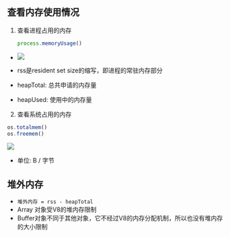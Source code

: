 <style>img {max-width: 400px} .w4{max-width: 400px}.w5{max-width: 500px}</style>


## 查看内存使用情况
1. 查看进程占用的内存
    ```js
    process.memoryUsage()
    ```
  * ![](https://tva1.sinaimg.cn/large/006tNbRwly1g9i5xbn5bej30es054wed.jpg)

* rss是resident set size的缩写，即进程的常驻内存部分
* heapTotal: 总共申请的内存量
* heapUsed: 使用中的内存量

2. 查看系统占用的内存
  ```js
  os.totalmem()
  os.freemem()
  ```
  ![](https://tva1.sinaimg.cn/large/006tNbRwly1g9ia57fda7j30fa02ca9x.jpg)
  * 单位: B  /  字节


## 堆外内存
* `堆外内存 = rss - heapTotal`
* Array 对象受V8的堆内存限制
* Buffer对象不同于其他对象，它不经过V8的内存分配机制，所以也没有堆内存的大小限制